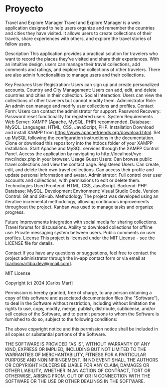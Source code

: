 # Proyecto
Travel and Explore Manager
Travel and Explore Manager is a web application designed to help users organize and remember the countries and cities they have visited. It allows users to create collections of their travels, share experiences with others, and explore the travel stories of fellow users.

Description
This application provides a practical solution for travelers who want to record the places they’ve visited and share their experiences. With an intuitive design, users can manage their travel collections, add comments and ratings, and explore the collections of other travelers. There are also admin functionalities to manage users and their collections.

Key Features
User Registration: Users can sign up and create personalized accounts.
Country and City Management: Users can add, edit, and delete countries and cities in their collection.
Social Interaction: Users can view the collections of other travelers but cannot modify them.
Administrator Role: An admin can manage and modify user collections and profiles.
Contact Form: Users can contact the administrator for support.
Password Recovery: Password reset functionality for registered users.
System Requirements
Web Server: XAMPP (Apache, MySQL, PHP) recommended.
Database: MySQL.
Languages: HTML, CSS, JavaScript, PHP.
Installation
Download and install XAMPP from https://www.apachefriends.org/download.html.
Set up MySQL following the configuration instructions in the documentation.
Clone or download this repository into the htdocs folder of your XAMPP installation.
Start Apache and MySQL services through the XAMPP Control Panel.
Access the application by navigating to http://localhost/vye-mvc/index.php in your browser.
Usage
Guest Users:
Can browse public travel collections and view the contact page.
Registered Users:
Can create, edit, and delete their own travel collections.
Can access their profile and update personal information and avatar.
Administrator:
Full control over user accounts and collections, with permissions to edit or delete them.
Technologies Used
Frontend: HTML, CSS, JavaScript.
Backend: PHP.
Database: MySQL.
Development Environment: Visual Studio Code.
Version Control: Git and GitHub.
Methodology
The project was developed using an iterative incremental methodology, allowing continuous improvements throughout the project. Kanban was used to manage tasks and organize progress.

Future Improvements
Integration with social media for sharing collections.
Travel forums for discussions.
Ability to download collections for offline use.
Private messaging system between users.
Public comments on user profiles.
License
This project is licensed under the MIT License - see the LICENSE file for details.

Contact
If you have any questions or suggestions, feel free to contact the project administrator through the in-app contact form or via email at [carlosmartiba.dev@gmail.com].


MIT License

Copyright (c) 2024 [Carlos Mart]

Permission is hereby granted, free of charge, to any person obtaining a copy
of this software and associated documentation files (the "Software"), to deal
in the Software without restriction, including without limitation the rights
to use, copy, modify, merge, publish, distribute, sublicense, and/or sell
copies of the Software, and to permit persons to whom the Software is
furnished to do so, subject to the following conditions:

The above copyright notice and this permission notice shall be included in all
copies or substantial portions of the Software.

THE SOFTWARE IS PROVIDED "AS IS", WITHOUT WARRANTY OF ANY KIND, EXPRESS OR
IMPLIED, INCLUDING BUT NOT LIMITED TO THE WARRANTIES OF MERCHANTABILITY,
FITNESS FOR A PARTICULAR PURPOSE AND NONINFRINGEMENT. IN NO EVENT SHALL THE
AUTHORS OR COPYRIGHT HOLDERS BE LIABLE FOR ANY CLAIM, DAMAGES OR OTHER
LIABILITY, WHETHER IN AN ACTION OF CONTRACT, TORT OR OTHERWISE, ARISING FROM,
OUT OF OR IN CONNECTION WITH THE SOFTWARE OR THE USE OR OTHER DEALINGS IN THE
SOFTWARE.
